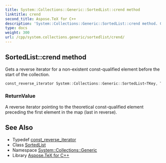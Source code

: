 ```yaml
---
title: System::Collections::Generic::SortedList::crend method
linktitle: crend
second_title: Aspose.TeX for C++
description: 'System::Collections::Generic::SortedList::crend method. Gets a reverse iterator for a non-existent const-qualified element before the start of the collection in C++.'
type: docs
weight: 300
url: /cpp/system.collections.generic/sortedlist/crend/
---
```

## SortedList::crend method


Gets a reverse iterator for a non-existent const-qualified element before the start of the collection.

```cpp
const_reverse_iterator System::Collections::Generic::SortedList<TKey, TValue>::crend() const noexcept
```


### ReturnValue

A reverse iterator pointing to the theoretical const-qualified element preceding the first element in the map (last in reverse).

## See Also

* Typedef [const_reverse_iterator](../const_reverse_iterator/)
* Class [SortedList](../)
* Namespace [System::Collections::Generic](../../)
* Library [Aspose.TeX for C++](../../../)

